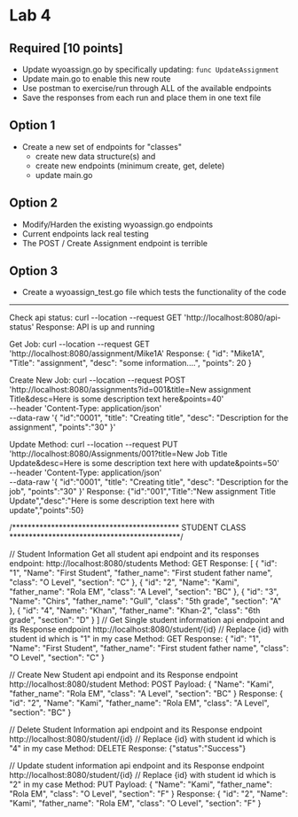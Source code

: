 # Lab 4

## Required [10 points]
- Update wyoassign.go by specifically updating: `func UpdateAssignment`
- Update main.go to enable this new route
- Use postman to exercise/run through ALL of the available endpoints
- Save the responses from each run and place them in one text file


## Option 1
- Create a new set of endpoints for "classes" 
  - create new data structure(s) and 
  - create new endpoints (minimum create, get, delete)
  - update main.go 

## Option 2
- Modify/Harden the existing wyoassign.go endpoints
- Current endpoints lack real testing
- The POST / Create Assignment endpoint is terrible

## Option 3
- Create a wyoassign_test.go file which tests the functionality of the code
----------------------------------------------------------------------------------------------------------------
Check api status:
curl --location --request GET 'http://localhost:8080/api-status'
Response:
API is up and running

Get Job:
curl --location --request GET 'http://localhost:8080/assignment/Mike1A'
Response:
{
    "id": "Mike1A",
    "Title": "assignment",
    "desc": "some information....",
    "points": 20
}

Create New Job:
curl --location --request POST 'http://localhost:8080/assignments?id=001&title=New assignment Title&desc=Here is some description text here&points=40' \
--header 'Content-Type: application/json' \
--data-raw '{
    "id":"0001",
    "title": "Creating title",
    "desc": "Description for the assignment",
    "points":"30"
}'


Update Method:
curl --location --request PUT 'http://localhost:8080/Assignments/001?title=New Job Title Update&desc=Here is some description text here with update&points=50' \
--header 'Content-Type: application/json' \
--data-raw '{
    "id":"0001",
    "title": "Creating title",
    "desc": "Description for the job",
    "points":"30"
}'
Response:
{"id":"001","Title":"New assignment Title Update","desc":"Here is some description text here with update","points":50}

/*******************************************
                STUDENT CLASS
********************************************/

// Student Information 
Get all student api endpoint and its responses
endpoint: http://localhost:8080/students
Method: GET
Response:
[
    {
        "id": "1",
        "Name": "First Student",
        "father_name": "First student father name",
        "class": "O Level",
        "section": "C"
    },
    {
        "id": "2",
        "Name": "Kami",
        "father_name": "Rola EM",
        "class": "A Level",
        "section": "BC"
    },
    {
        "id": "3",
        "Name": "Chirs",
        "father_name": "Gull",
        "class": "5th grade",
        "section": "A"
    },
    {
        "id": "4",
        "Name": "Khan",
        "father_name": "Khan-2",
        "class": "6th grade",
        "section": "D"
    }
]
// Get Single student information api endpoint and its Response
endpoint http://localhost:8080/student/{id} // Replace {id} with student id which is "1" in my case
Method: GET
Response:
{
    "id": "1",
    "Name": "First Student",
    "father_name": "First student father name",
    "class": "O Level",
    "section": "C"
}

// Create New Student api endpoint and its Response
endpoint http://localhost:8080/student
Method: POST
Payload:
{
    "Name": "Kami",
    "father_name": "Rola EM",
    "class": "A Level",
    "section": "BC"
}
Response:
{
    "id": "2",
    "Name": "Kami",
    "father_name": "Rola EM",
    "class": "A Level",
    "section": "BC"
}

// Delete Student Information api endpoint and its Response
endpoint http://localhost:8080/student/{id} // Replace {id} with student id which is "4" in my case
Method: DELETE
Response:
{"status":"Success"}

// Update student information api endpoint and its Response
endpoint http://localhost:8080/student/{id} // Replace {id} with student id which is "2" in my case
Method: PUT
Payload:
{
        "Name": "Kami",
        "father_name": "Rola EM",
        "class": "O Level",
        "section": "F"
}
Response:
{
    "id": "2",
    "Name": "Kami",
    "father_name": "Rola EM",
    "class": "O Level",
    "section": "F"
}
